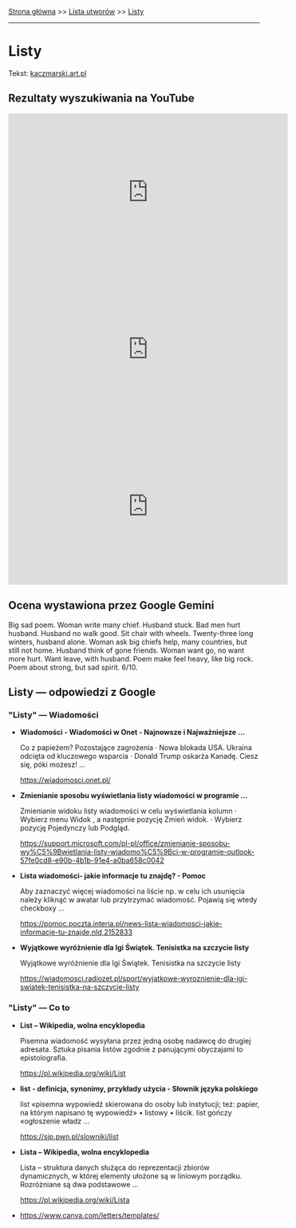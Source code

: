 [Strona główna](../index.md) >> [Lista utworów](../list.md) >> [Listy](264.md)

---

# Listy

Tekst: [kaczmarski.art.pl](https://www.kaczmarski.art.pl/tworczosc/wiersze/listy/)

## Rezultaty wyszukiwania na YouTube

<iframe width="560" height="315" src="https://www.youtube.com/embed/mY5ovEojuQE?si=IdontcarewhotheIRSsendsImnotpayingtaxes" title="YouTube video player" frameborder="0" allow="accelerometer; autoplay; clipboard-write; encrypted-media; gyroscope; picture-in-picture; web-share" referrerpolicy="strict-origin-when-cross-origin" allowfullscreen></iframe>

<iframe width="560" height="315" src="https://www.youtube.com/embed/LwaDoEs0st4?si=IdontcarewhotheIRSsendsImnotpayingtaxes" title="YouTube video player" frameborder="0" allow="accelerometer; autoplay; clipboard-write; encrypted-media; gyroscope; picture-in-picture; web-share" referrerpolicy="strict-origin-when-cross-origin" allowfullscreen></iframe>

<iframe width="560" height="315" src="https://www.youtube.com/embed/3Q-pJe1WmeQ?si=IdontcarewhotheIRSsendsImnotpayingtaxes" title="YouTube video player" frameborder="0" allow="accelerometer; autoplay; clipboard-write; encrypted-media; gyroscope; picture-in-picture; web-share" referrerpolicy="strict-origin-when-cross-origin" allowfullscreen></iframe>

## Ocena wystawiona przez Google Gemini

Big sad poem. Woman write many chief. Husband stuck. Bad men hurt husband. Husband no walk good. Sit chair with wheels. Twenty-three long winters, husband alone. Woman ask big chiefs help, many countries, but still not home. Husband think of gone friends. Woman want go, no want more hurt. Want leave, with husband. Poem make feel heavy, like big rock. Poem about strong, but sad spirit. 6/10.


## Listy — odpowiedzi z Google

### "Listy" — Wiadomości

- **Wiadomości - Wiadomości w Onet - Najnowsze i Najważniejsze ...**

    Co z papieżem? Pozostające zagrożenia · Nowa blokada USA. Ukraina odcięta od kluczowego wsparcia · Donald Trump oskarża Kanadę. Ciesz się, póki możesz! ... 

   <https://wiadomosci.onet.pl/>
- **Zmienianie sposobu wyświetlania listy wiadomości w programie ...**

    Zmienianie widoku listy wiadomości w celu wyświetlania kolumn · Wybierz menu Widok , a następnie pozycję Zmień widok. · Wybierz pozycję Pojedynczy lub Podgląd. 

   <https://support.microsoft.com/pl-pl/office/zmienianie-sposobu-wy%C5%9Bwietlania-listy-wiadomo%C5%9Bci-w-programie-outlook-57fe0cd8-e90b-4b1b-91e4-a0ba658c0042>
- **Lista wiadomości- jakie informacje tu znajdę? - Pomoc**

    Aby zaznaczyć więcej wiadomości na liście np. w celu ich usunięcia należy kliknąć w awatar lub przytrzymać wiadomość. Pojawią się wtedy checkboxy ... 

   <https://pomoc.poczta.interia.pl/news-lista-wiadomosci-jakie-informacje-tu-znajde,nId,2152833>
- **Wyjątkowe wyróżnienie dla Igi Świątek. Tenisistka na szczycie listy**

    Wyjątkowe wyróżnienie dla Igi Świątek. Tenisistka na szczycie listy 

   <https://wiadomosci.radiozet.pl/sport/wyjatkowe-wyroznienie-dla-igi-swiatek-tenisistka-na-szczycie-listy>

### "Listy" — Co to

- **List – Wikipedia, wolna encyklopedia**

    Pisemna wiadomość wysyłana przez jedną osobę nadawcę do drugiej adresata. Sztuka pisania listów zgodnie z panującymi obyczajami to epistolografia. 

   <https://pl.wikipedia.org/wiki/List>
- **list - definicja, synonimy, przykłady użycia - Słownik języka polskiego**

    list «pisemna wypowiedź skierowana do osoby lub instytucji; też: papier, na którym napisano tę wypowiedź» • listowy • liścik. list gończy «ogłoszenie władz ... 

   <https://sjp.pwn.pl/slowniki/list>
- **Lista – Wikipedia, wolna encyklopedia**

    Lista – struktura danych służąca do reprezentacji zbiorów dynamicznych, w której elementy ułożone są w liniowym porządku. Rozróżniane są dwa podstawowe ... 

   <https://pl.wikipedia.org/wiki/Lista>
- <https://www.canva.com/letters/templates/>

